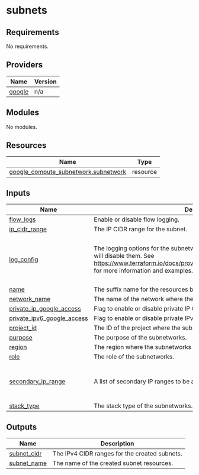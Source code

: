 # subnets

<!-- BEGINNING OF PRE-COMMIT-TERRAFORM DOCS HOOK -->
## Requirements

No requirements.

## Providers

| Name | Version |
|------|---------|
| <a name="provider_google"></a> [google](#provider\_google) | n/a |

## Modules

No modules.

## Resources

| Name | Type |
|------|------|
| [google_compute_subnetwork.subnetwork](https://registry.terraform.io/providers/hashicorp/google/latest/docs/resources/compute_subnetwork) | resource |

## Inputs

| Name | Description | Type | Default | Required |
|------|-------------|------|---------|:--------:|
| <a name="input_flow_logs"></a> [flow\_logs](#input\_flow\_logs) | Enable or disable flow logging. | `bool` | `false` | no |
| <a name="input_ip_cidr_range"></a> [ip\_cidr\_range](#input\_ip\_cidr\_range) | The IP CIDR range for the subnet. | `string` | n/a | yes |
| <a name="input_log_config"></a> [log\_config](#input\_log\_config) | The logging options for the subnetwork flow logs. Setting this value to `null` will disable them. See https://www.terraform.io/docs/providers/google/r/compute_subnetwork.html for more information and examples. | <pre>object({<br/>    aggregation_interval = string<br/>    flow_sampling        = number<br/>    metadata             = string<br/>  })</pre> | <pre>{<br/>  "aggregation_interval": "INTERVAL_10_MIN",<br/>  "flow_sampling": 0.5,<br/>  "metadata": "INCLUDE_ALL_METADATA"<br/>}</pre> | no |
| <a name="input_name"></a> [name](#input\_name) | The suffix name for the resources being created. | `string` | n/a | yes |
| <a name="input_network_name"></a> [network\_name](#input\_network\_name) | The name of the network where the subnetworks will be created. | `string` | n/a | yes |
| <a name="input_private_ip_google_access"></a> [private\_ip\_google\_access](#input\_private\_ip\_google\_access) | Flag to enable or disable private IP Google access. | `bool` | `false` | no |
| <a name="input_private_ipv6_google_access"></a> [private\_ipv6\_google\_access](#input\_private\_ipv6\_google\_access) | Flag to enable or disable private IPv6 Google access. | `bool` | `false` | no |
| <a name="input_project_id"></a> [project\_id](#input\_project\_id) | The ID of the project where the subnetworks will be created. | `string` | n/a | yes |
| <a name="input_purpose"></a> [purpose](#input\_purpose) | The purpose of the subnetworks. | `string` | `"PRIVATE"` | no |
| <a name="input_region"></a> [region](#input\_region) | The region where the subnetworks will be created. | `string` | n/a | yes |
| <a name="input_role"></a> [role](#input\_role) | The role of the subnetworks. | `string` | `"ACTIVE"` | no |
| <a name="input_secondary_ip_range"></a> [secondary\_ip\_range](#input\_secondary\_ip\_range) | A list of secondary IP ranges to be associated with the subnetwork | <pre>list(object({<br/>    range_name    = string<br/>    ip_cidr_range = string<br/>  }))</pre> | `[]` | no |
| <a name="input_stack_type"></a> [stack\_type](#input\_stack\_type) | The stack type of the subnetworks. | `string` | `"IPV4_ONLY"` | no |

## Outputs

| Name | Description |
|------|-------------|
| <a name="output_subnet_cidr"></a> [subnet\_cidr](#output\_subnet\_cidr) | The IPv4 CIDR ranges for the created subnets. |
| <a name="output_subnet_name"></a> [subnet\_name](#output\_subnet\_name) | The name of the created subnet resources. |
<!-- END OF PRE-COMMIT-TERRAFORM DOCS HOOK -->

